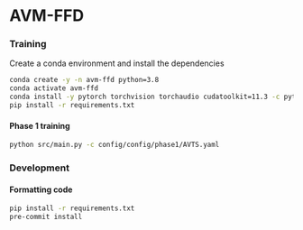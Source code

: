 # AVM-FFD

### Training

Create a conda environment and install the dependencies
```sh
conda create -y -n avm-ffd python=3.8
conda activate avm-ffd
conda install -y pytorch torchvision torchaudio cudatoolkit=11.3 -c pytorch
pip install -r requirements.txt
```

#### Phase 1 training
```sh
python src/main.py -c config/config/phase1/AVTS.yaml
```

### Development

#### Formatting code
```sh
pip install -r requirements.txt
pre-commit install
```
